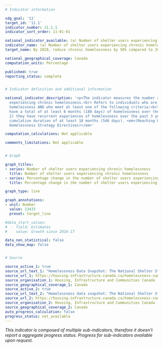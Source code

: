 ```yaml
---
# Indicator information

sdg_goal: '11'
target_id: '11.1'
indicator_number: 11.1.1
indicator_sort_order: 11-01-01

national_indicator_available: (a) Number of shelter users experiencing chronic homelessness; and (b) percentage change in the number of shelter users experiencing chronic homelessness from the 2016 baseline
indicator_name: (a) Number of shelter users experiencing chronic homelessness; and (b) percentage change in the number of shelter users experiencing chronic homelessness from the 2016 baseline
target_name: By 2028, reduce chronic homelessness by 50% compared to 2016

national_geographical_coverage: Canada
computation_units: Percentage

published: true
reporting_status: complete


# Indicator definition and additional information

national_indicator_description: '<p>The indicator measures the number and growth rate of shelter users
  experiencing chronic homelessness.<br> Refers to individuals who are currently experiencing
  homelessness AND who meet at least one of the following criteria:<br><br> 1) they
  have a total of at least 6 months (180 days) of homelessness over the past year;<br>
  2) they have recurrent experiences of homelessness over the past 3 years, with a
  cumulative duration of at least 18 months (546 days). <em>(Reaching Home: Canada’s
  Homelessness Strategy Directives)</em>'

computation_calculations: Not applicable

comments_limitations: Not applicable


# Graph

graph_titles:
- series: Number of shelter users experiencing chronic homelessness
  title: Number of shelter users experiencing chronic homelessness
- series: Percentage change in the number of shelter users experiencing chronic homelessness from the 2016 baseline
  title: Percentage change in the number of shelter users experiencing chronic homelessness from the 2016 baseline

graph_type: line

graph_annotations:
- unit: Number
  value: 13433
  preset: target_line

#data_start_values:
#  - field: Estimates
#    value: Growth since 2016-17

data_non_statistical: false
data_show_map: false


# Source

source_active_1: true
source_url_text_1: "Homelessness Data Snapshot: The National Shelter Study 2022 Update"
source_url_1: https://housing-infrastructure.canada.ca/homelessness-sans-abri/reports-rapports/data-shelter-2022-donnees-refuge-eng.html
source_organisation_1: Housing, Infrastructure and Communities Canada
source_geographical_coverage_1: Canada
source_active_2: true
source_url_text_2: "Homelessness data snapshot: The National Shelter Study 2018 update - Custom Tabulation"
source_url_2: https://housing-infrastructure.canada.ca/homelessness-sans-abri/reports-rapports/data-shelter-2018-donnees-refuge-eng.html
source_organisation_2: Housing, Infrastructure and Communities Canada
source_geographical_coverage_2: Canada
auto_progress_calculation: false
progress_status: not_available
---
```

<i>This indicator is composed of multiple sub-indicators, therefore it doesn't report a aggregate progress status. Progress for sub-indicators available upon request.</i>